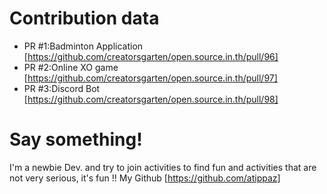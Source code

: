 # Contribution data

- PR #1:Badminton Application [https://github.com/creatorsgarten/open.source.in.th/pull/96]
- PR #2:Online XO game [https://github.com/creatorsgarten/open.source.in.th/pull/97]
- PR #3:Discord Bot [https://github.com/creatorsgarten/open.source.in.th/pull/98]

# Say something!
I'm a newbie Dev. and try to join activities to find fun and activities that are not very serious, it's fun !!
My Github [https://github.com/atippaz]
